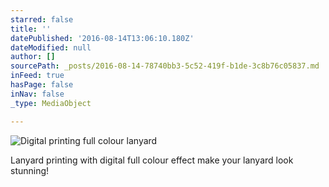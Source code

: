 ```yaml
---
starred: false
title: ''
datePublished: '2016-08-14T13:06:10.180Z'
dateModified: null
author: []
sourcePath: _posts/2016-08-14-78740bb3-5c52-419f-b1de-3c8b76c05837.md
inFeed: true
hasPage: false
inNav: false
_type: MediaObject

---
```

![Digital printing full colour lanyard](https://the-grid-user-content.s3-us-west-2.amazonaws.com/d8ae10e2-741d-4754-a938-18b7ba77df97.jpg)

Lanyard printing with digital full colour effect make your lanyard look stunning!